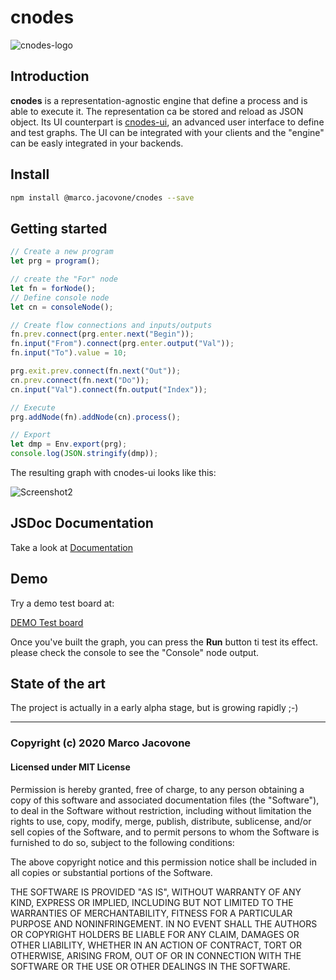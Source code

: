 # cnodes

![cnodes-logo](https://raw.githubusercontent.com/marco-jacovone/cnodes/master/docs/images/cnodes-logo.png)

## Introduction

**cnodes** is a representation-agnostic engine that define a process and is able
to execute it. The representation ca be stored and reload as JSON object.
Its UI counterpart is [cnodes-ui](https://github.com/marco-jacovone/cnodes-ui), an advanced user interface to define and test
graphs. The UI can be integrated with your clients and the "engine" can be easly integrated
in your backends.

## Install

```bash
npm install @marco.jacovone/cnodes --save
```

## Getting started

```js
// Create a new program
let prg = program();

// create the "For" node
let fn = forNode();
// Define console node
let cn = consoleNode();

// Create flow connections and inputs/outputs
fn.prev.connect(prg.enter.next("Begin"));
fn.input("From").connect(prg.enter.output("Val"));
fn.input("To").value = 10;

prg.exit.prev.connect(fn.next("Out"));
cn.prev.connect(fn.next("Do"));
cn.input("Val").connect(fn.output("Index"));

// Execute
prg.addNode(fn).addNode(cn).process();

// Export
let dmp = Env.export(prg);
console.log(JSON.stringify(dmp));
```

The resulting graph with cnodes-ui looks like this:

![Screenshot2](https://marco-jacovone.github.io/cnodes-ui/images/screenshot2.png)

## JSDoc Documentation

Take a look at [Documentation](https://raw.githubusercontent.com/marco-jacovone/cnodes/master/docs/jsdocs/index.html)

## Demo

Try a demo test board at:

[DEMO Test board](https://unpkg.com/@marco.jacovone/cnodes-ui/dist/index.html)

Once you've built the graph, you can press the **Run** button ti test its effect. please check the console
to see the "Console" node output.

## State of the art

The project is actually in a early alpha stage, but is growing rapidly ;-)

---

### Copyright (c) 2020 Marco Jacovone

#### Licensed under MIT License

Permission is hereby granted, free of charge, to any person obtaining a copy of this software and associated documentation files (the "Software"), to deal in the Software without restriction, including without limitation the rights to use, copy, modify, merge, publish, distribute, sublicense, and/or sell copies of the Software, and to permit persons to whom the Software is furnished to do so, subject to the following conditions:

The above copyright notice and this permission notice shall be included in all copies or substantial portions of the Software.

THE SOFTWARE IS PROVIDED "AS IS", WITHOUT WARRANTY OF ANY KIND, EXPRESS OR IMPLIED, INCLUDING BUT NOT LIMITED TO THE WARRANTIES OF MERCHANTABILITY, FITNESS FOR A PARTICULAR PURPOSE AND NONINFRINGEMENT. IN NO EVENT SHALL THE AUTHORS OR COPYRIGHT HOLDERS BE LIABLE FOR ANY CLAIM, DAMAGES OR OTHER LIABILITY, WHETHER IN AN ACTION OF CONTRACT, TORT OR OTHERWISE, ARISING FROM, OUT OF OR IN CONNECTION WITH THE SOFTWARE OR THE USE OR OTHER DEALINGS IN THE SOFTWARE.
